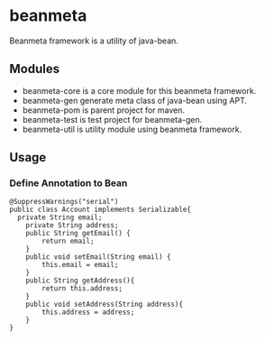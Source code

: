 beanmeta
====

Beanmeta framework is a utility of java-bean.

## Modules
 * beanmeta-core is a core module for this beanmeta framework.
 * beanmeta-gen generate meta class of java-bean using APT.
 * beanmeta-pom is parent project for maven.
 * beanmeta-test is test project for beanmeta-gen.
 * beanmeta-util is utility module using beanmeta framework.

## Usage

### Define Annotation to Bean

```
@SuppressWarnings("serial")
public class Account implements Serializable{
  private String email;
	private String address;
	public String getEmail() {
		return email;
	}
	public void setEmail(String email) {
		this.email = email;
	}
	public String getAddress(){
		return this.address;
	}
	public void setAddress(String address){
		this.address = address;
	}
}
```
